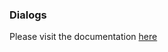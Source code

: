 ### Dialogs

Please visit the documentation [here](https://github.com/hectahertz/react-native-material-dialog)

